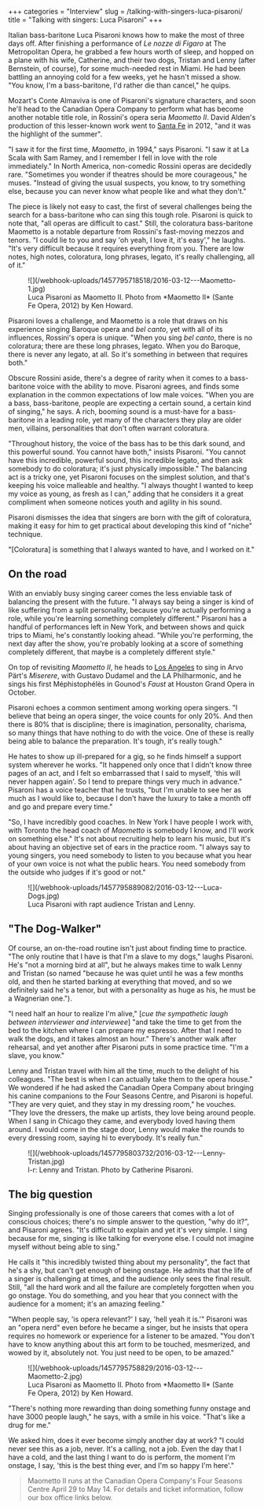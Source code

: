 +++
categories = "Interview"
slug = /talking-with-singers-luca-pisaroni/
title = "Talking with singers: Luca Pisaroni"
+++

Italian bass-baritone Luca Pisaroni knows how to make the most of three days off. After finishing a performance of *Le nozze di Figaro* at The Metropolitan Opera, he grabbed a few hours worth of sleep, and hopped on a plane with his wife, Catherine, and their two dogs, Tristan and Lenny (after Bernstein, of course), for some much-needed rest in Miami. He had been battling an annoying cold for a few weeks, yet he hasn't missed a show. "You know, I'm a bass-baritone, I'd rather die than cancel," he quips.

Mozart's Conte Almaviva is one of Pisaroni's signature characters, and soon he'll head to the Canadian Opera Company to perform what has become another notable title role, in Rossini's opera seria *Maometto II*. David Alden's production of this lesser-known work went to [Santa Fe](/scene/companies/santa-fe-opera/) in 2012, "and it was the highlight of the summer".

"I saw it for the first time, *Maometto*, in 1994," says Pisaroni. "I saw it at La Scala with Sam Ramey, and I remember I fell in love with the role immediately." In North America, non-comedic Rossini operas are decidedly rare. "Sometimes you wonder if theatres should be more courageous," he muses. "Instead of giving the usual suspects, you know, to try something else, because you can never know what people like and what they don't."

The piece is likely not easy to cast, the first of several challenges being the search for a bass-baritone who can sing this tough role. Pisaroni is quick to note that, "all operas are difficult to cast." Still, the coloratura bass-baritone Maometto is a notable departure from Rossini's fast-moving mezzos and tenors. "I could lie to you and say 'oh yeah, I love it, it's easy'," he laughs. "It's very difficult because it requires everything from you. There are low notes, high notes, coloratura, long phrases, legato, it's really challenging, all of it."

<figure data-type="image">![](/webhook-uploads/1457795718518/2016-03-12---Maometto-1.jpg)<figcaption>Luca Pisaroni as Maometto II. Photo from *Maometto II* (Sante Fe Opera, 2012) by Ken Howard.</figcaption>
</figure>

Pisaroni loves a challenge, and Maometto is a role that draws on his experience singing Baroque opera and *bel canto*, yet with all of its influences, Rossini's opera is unique. "When you sing *bel canto*, there is no coloratura; there are these long phrases, legato. When you do Baroque, there is never any legato, at all. So it's something in between that requires both."

Obscure Rossini aside, there's a degree of rarity when it comes to a bass-baritone voice with the ability to move. Pisaroni agrees, and finds some explanation in the common expectations of low male voices. "When you are a bass, bass-baritone, people are expecting a certain sound, a certain kind of singing," he says. A rich, booming sound is a must-have for a bass-baritone in a leading role, yet many of the characters they play are older men, villains, personalities that don't often warrant coloratura. 

"Throughout history, the voice of the bass has to be this dark sound, and this powerful sound. You cannot have both," insists Pisaroni. "You cannot have this incredible, powerful sound, this incredible legato, and then ask somebody to do coloratura; it's just physically impossible." The balancing act is a tricky one, yet Pisaroni focuses on the simplest solution, and that's keeping his voice malleable and healthy. "I always thought I wanted to keep my voice as young, as fresh as I can," adding that he considers it a great compliment when someone notices youth and agility in his sound. 

Pisaroni dismisses the idea that singers are born with the gift of coloratura, making it easy for him to get practical about developing this kind of "niche" technique. 

"[Coloratura] is something that I always wanted to have, and I worked on it."

## On the road

With an enviably busy singing career comes the less enviable task of balancing the present with the future. "I always say being a singer is kind of like suffering from a split personality, because you're actually performing a role, while you're learning something completely different." Pisaroni has a handful of performances left in New York, and between shows and quick trips to Miami, he's constantly looking ahead. "While you're performing, the next day after the show, you're probably looking at a score of something completely different, that maybe is a completely different style."

On top of revisiting *Maometto II*, he heads to [Los Angeles](http://www.laphil.com/tickets/mozart-part-requiem-miserere/2016-05-19) to sing in Arvo Pärt's *Miserere*, with Gustavo Dudamel and the LA Philharmonic, and he sings his first Méphistophélès in Gounod's *Faust* at Houston Grand Opera in October.

Pisaroni echoes a common sentiment among working opera singers. "I believe that being an opera singer, the voice counts for only 20%. And then there is 80% that is discipline; there is imagination, personality, charisma, so many things that have nothing to do with the voice. One of these is really being able to balance the preparation. It's tough, it's really tough."

He hates to show up ill-prepared for a gig, so he finds himself a support system wherever he works. "It happened only once that I didn't know three pages of an act, and I felt so embarrassed that I said to myself, 'this will never happen again'. So I tend to prepare things very much in advance." Pisaroni has a voice teacher that he trusts, "but I'm unable to see her as much as I would like to, because I don't have the luxury to take a month off and go and prepare every time."

"So, I have incredibly good coaches. In New York I have people I work with, with Toronto the head coach of *Maometto* is somebody I know, and I'll work on something else." It's not about recruiting help to learn his music, but it's about having an objective set of ears in the practice room. "I always say to young singers, you need somebody to listen to you because what you hear of your own voice is not what the public hears. You need somebody from the outside who judges if it's good or not."

<figure data-type="image">
![](/webhook-uploads/1457795889082/2016-03-12---Luca-Dogs.jpg)<figcaption>Luca Pisaroni with rapt audience Tristan and Lenny.</figcaption>
</figure>

## "The Dog-Walker"

Of course, an on-the-road routine isn't just about finding time to practice. "The only routine that I have is that I'm a slave to my dogs," laughs Pisaroni. He's "not a morning bird at all", but he always makes time to walk Lenny and Tristan (so named "because he was quiet until he was a few months old, and then he started barking at everything that moved, and so we definitely said he's a tenor, but with a personality as huge as his, he must be a Wagnerian one."). 

"I need half an hour to realize I'm alive," [*cue the sympathetic laugh between interviewer and interviewee*] "and take the time to get from the bed to the kitchen where I can prepare my espresso. After that I need to walk the dogs, and it takes almost an hour." There's another walk after rehearsal, and yet another after Pisaroni puts in some practice time. "I'm a slave, you know."

Lenny and Tristan  travel with him all the time, much to the delight of his colleagues. "The best is when I can actually take them to the opera house." We wondered if he had asked the Canadian Opera Company about bringing his canine companions to the Four Seasons Centre, and Pisaroni is hopeful. "They are very quiet, and they stay in my dressing room," he vouches. "They love the dressers, the make up artists, they love being around people. When I sang in Chicago they came, and everybody loved having them around. I would come in the stage door, Lenny would make the rounds to every dressing room, saying hi to everybody. It's really fun."

<figure data-type="image">
![](/webhook-uploads/1457795803732/2016-03-12---Lenny-Tristan.jpg)<figcaption>l-r: Lenny and Tristan. Photo by Catherine Pisaroni.</figcaption>
</figure>

## The big question

Singing professionally is one of those careers that comes with a lot of conscious choices; there's no simple answer to the question, "why do it?", and Pisaroni agrees. "It's difficult to explain and yet it's very simple. I sing because for me, singing is like talking for everyone else. I could not imagine myself without being able to sing."

He calls it "this incredibly twisted thing about my personality", the fact that he's a shy, but can't get enough of being onstage. He admits that the life of a singer is challenging at times, and the audience only sees the final result. Still, "all the hard work and all the failure are completely forgotten when you go onstage. You do something, and you hear that you connect with the audience for a moment; it's an amazing feeling."

"When people say, 'is opera relevant?' I say, 'hell yeah it is.'" Pisaroni was an "opera nerd" even before he became a singer, but he insists that opera requires no homework or experience for a listener to be amazed. "You don't have to know anything about this art form to be touched, mesmerized, and wowed by it, absolutely not. You just need to be open, to be amazed."

<figure data-type="image">
![](/webhook-uploads/1457795758829/2016-03-12---Maometto-2.jpg)<figcaption>Luca Pisaroni as Maometto II. Photo from *Maometto II* (Sante Fe Opera, 2012) by Ken Howard.</figcaption>
</figure>

"There's nothing more rewarding than doing something funny onstage and have 3000 people laugh," he says, with a smile in his voice. "That's like a drug for me."

We asked him, does it ever become simply another day at work? "I could never see this as a job, never. It's a calling, not a job. Even the day that I have a cold, and the last thing I want to do is perform, the moment I'm onstage, I say, 'this is the best thing ever, and I'm so happy I'm here'."

>Maometto II runs at the Canadian Opera Company's Four Seasons Centre April 29 to May 14. For details and ticket information, follow our box office links below.
